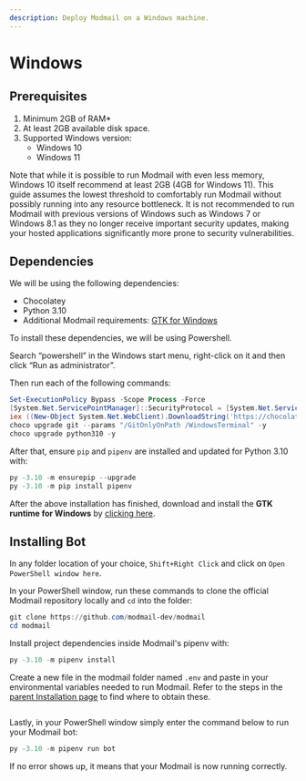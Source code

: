 ```yaml
---
description: Deploy Modmail on a Windows machine.
---
```


# Windows

## Prerequisites

1. Minimum 2GB of RAM\*
2. At least 2GB available disk space.
3. Supported Windows version:
   * Windows 10
   * Windows 11

<Callout emoji="ℹ️" type="info">
Note that while it is possible to run Modmail with even less memory, Windows 10 itself recommend at least 2GB (4GB for Windows 11). This guide assumes the lowest threshold to comfortably run Modmail without possibly running into any resource bottleneck.
</Callout>

<Callout emoji="⚠️" type="warning">
It is not recommended to run Modmail with previous versions of Windows such as Windows 7 or Windows 8.1 as they no longer receive important security updates, making your hosted applications significantly more prone to security vulnerabilities.
</Callout>

## Dependencies

We will be using the following dependencies:

* Chocolatey
* Python 3.10
* Additional Modmail requirements: [GTK for Windows](https://github.com/tschoonj/GTK-for-Windows-Runtime-Environment-Installer/)

To install these dependencies, we will be using Powershell.

Search “powershell” in the Windows start menu, right-click on it and then click “Run as administrator”.

Then run each of the following commands:

```powershell
Set-ExecutionPolicy Bypass -Scope Process -Force
[System.Net.ServicePointManager]::SecurityProtocol = [System.Net.ServicePointManager]::SecurityProtocol -bor 3072
iex ((New-Object System.Net.WebClient).DownloadString('https://chocolatey.org/install.ps1'))
choco upgrade git --params "/GitOnlyOnPath /WindowsTerminal" -y
choco upgrade python310 -y
```

After that, ensure `pip` and `pipenv` are installed and updated for Python 3.10 with:

```powershell
py -3.10 -m ensurepip --upgrade
py -3.10 -m pip install pipenv
```

After the above installation has finished, download and install the **GTK runtime for Windows** by [clicking here](https://github.com/tschoonj/GTK-for-Windows-Runtime-Environment-Installer/releases/latest).

## Installing Bot

In any folder location of your choice, `Shift+Right Click` and click on `Open PowerShell window here`.

In your PowerShell window, run these commands to clone the official Modmail repository locally and `cd` into the folder:

```powershell
git clone https://github.com/modmail-dev/modmail
cd modmail
```

Install project dependencies inside Modmail's pipenv with:

```powershell
py -3.10 -m pipenv install
```

Create a new file in the modmail folder named `.env` and paste in your environmental variables needed to run Modmail. Refer to the steps in the [parent Installation page](../#preparing-your-environmental-variables) to find where to obtain these.

<figure><img src="../../.gitbook/assets/image (3).png" alt=""><figcaption></figcaption></figure>

Lastly, in your PowerShell window simply enter the command below to run your Modmail bot:

```powershell
py -3.10 -m pipenv run bot
```

If no error shows up, it means that your Modmail is now running correctly.

